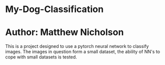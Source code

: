# My-Dog-Classification
# Author: Matthew Nicholson

This is a project designed to use a pytorch neural network to classify images. The images in question form a small dataset, the ability of NN's to cope with small datasets is tested.